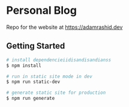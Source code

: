 # Personal Blog

Repo for the website at https://adamrashid.dev
## Getting Started

```bash
# install dependencieiidisandisandianss
$ npm install

# run in static site mode in dev
$ npm run static-dev

# generate static site for production
$ npm run generate
```
